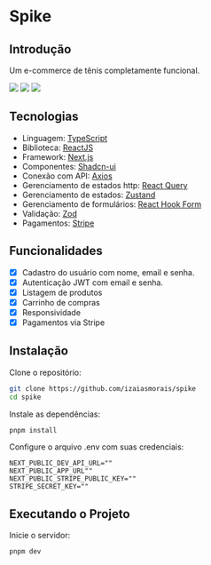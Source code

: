 # Spike

## Introdução

Um e-commerce de tênis completamente funcional.

 <img src="https://img.shields.io/static/v1?label=STATUS&message=DEVELOPING&color=000&style=for-the-badge"/>
 <img src="https://img.shields.io/static/v1?label=NODE&message=V20.18.1&color=000&style=for-the-badge"/>
 <img src="https://img.shields.io/static/v1?label=LICENSE&message=MIT&color=000&style=for-the-badge"/>

## Tecnologias

- Linguagem: [TypeScript](https://www.typescriptlang.org/)
- Biblioteca: [ReactJS](https://react.dev/)
- Framework: [Next.js](https://nextjs.org/)
- Componentes: [Shadcn-ui](https://ui.shadcn.com/)
- Conexão com API: [Axios](https://axios-http.com/docs/intro)
- Gerenciamento de estados http: [React Query](https://tanstack.com/query/latest/docs/framework/react/overview)
- Gerenciamento de estados: [Zustand](https://zustand-demo.pmnd.rs/)
- Gerenciamento de formulários: [React Hook Form](https://www.react-hook-form.com/)
- Validação: [Zod](https://zod.dev/)
- Pagamentos: [Stripe](https://stripe.com/)

## Funcionalidades

- [x] Cadastro do usuário com nome, email e senha.
- [x] Autenticação JWT com email e senha.
- [x] Listagem de produtos
- [x] Carrinho de compras
- [x] Responsividade
- [x] Pagamentos via Stripe

## Instalação

Clone o repositório:

```bash
git clone https://github.com/izaiasmorais/spike
cd spike
```

Instale as dependências:

```bash
pnpm install
```

Configure o arquivo .env com suas credenciais:

```env
NEXT_PUBLIC_DEV_API_URL=""
NEXT_PUBLIC_APP_URL""
NEXT_PUBLIC_STRIPE_PUBLIC_KEY=""
STRIPE_SECRET_KEY=""
```

## Executando o Projeto

Inicie o servidor:

```bash
pnpm dev
```
